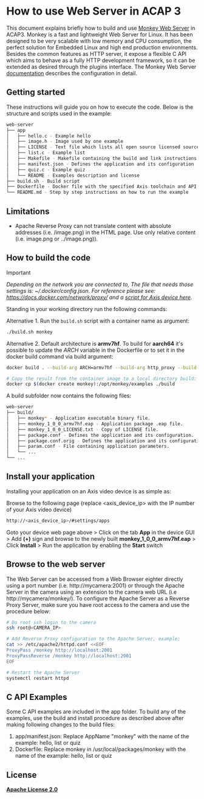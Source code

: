 # How to use Web Server in ACAP 3
This document explains briefly how to build and use [Monkey Web Server](https://github.com/monkey/monkey) in ACAP3. Monkey is a fast and lightweight Web Server for Linux. It has been designed to be very scalable with low memory and CPU consumption, the perfect solution for Embedded Linux and high end production environments. Besides the common features as HTTP server, it expose a flexible C API which aims to behave as a fully HTTP development framework, so it can be extended as desired through the plugins interface. The Monkey Web Server [documentation](http://monkey-project.com/documentation/1.5) describes the configuration in detail.

## Getting started
These instructions will guide you on how to execute the code. Below is the structure and scripts used in the example:

```bash
web-server
├── app
│   ├── hello.c - Example hello
│   ├── image.h - Image used by one example
│   ├── LICENSE - Text file which lists all open source licensed source code distributed with the application
│   ├── list.c - Example list
│   ├── Makefile - Makefile containing the build and link instructions for building the ACAP application
│   ├── manifest.json - Defines the application and its configuration
│   ├── quiz.c - Example quiz
│   └── README - Examples description and license
├── build.sh - Build script
├── Dockerfile - Docker file with the specified Axis toolchain and API container to build the example specified
└── README.md - Step by step instructions on how to run the example
```

## Limitations
* Apache Reverse Proxy can not translate content with absolute addresses (i.e. /image.png) in the HTML page. Use only relative content (i.e. image.png or ../image.png)).

## How to build the code

> [!IMPORTANT]
> *Depending on the network you are connected to,
The file that needs those settings is: *~/.docker/config.json.*
For reference please see: https://docs.docker.com/network/proxy/ and a
[script for Axis device here](../FAQs.md#HowcanIset-upnetworkproxysettingsontheAxisdevice?).*

Standing in your working directory run the following commands:

Alternative 1. Run the `build.sh` script with a container name as argument:
```sh
./build.sh monkey
```

Alternative 2. Default architecture is **armv7hf**. To build for **aarch64** it's possible to
update the *ARCH* variable in the Dockerfile or to set it in the docker build
command via build argument:
```bash
docker build . --build-arg ARCH=armv7hf --build-arg http_proxy --build-arg https_proxy -t monkey

# Copy the result from the container image to a local directory build:
docker cp $(docker create monkey):/opt/monkey/examples ./build
```

A build subfolder now contains the following files:

```bash
web-server
├── build/
│   ├── monkey* - Application executable binary file.
│   ├── monkey_1_0_0_armv7hf.eap - Application package .eap file.
│   ├── monkey_1_0_0_LICENSE.txt - Copy of LICENSE file.
│   ├── package.conf - Defines the application and its configuration.
│   ├── package.conf.orig - Defines the application and its configuration, original file.
│   ├── param.conf - File containing application parameters.
│   └── ...
└── ...
```

## Install your application
Installing your application on an Axis video device is as simple as:

Browse to the following page (replace <axis_device_ip> with the IP number of your Axis video device)

```bash
http://<axis_device_ip>/#settings/apps
```

Goto your device web page above > Click on the tab **App** in the device GUI > Add **(+)** sign and browse to
the newly built **monkey_1_0_0_armv7hf.eap** > Click **Install** > Run the application by enabling the **Start** switch

## Browse to the web server
The Web Server can be accessed from a Web Browser eighter directly using a port number (i.e. http://mycamera:2001) or through the Apache Server in the camera using an extension to the camera web URL (i.e http://mycamera/monkey/). To configure the Apache Server as a Reverse Proxy Server, make sure you have root access to the camera and use the procedure below:
```sh
# Do root ssh login to the camera
ssh root@<CAMERA_IP>

# Add Reverse Proxy configuration to the Apache Server, example:
cat >> /etc/apache2/httpd.conf <<EOF
ProxyPass /monkey http://localhost:2001
ProxyPassReverse /monkey http://localhost:2001
EOF

# Restart the Apache Server
systemctl restart httpd
```

## C API Examples
Some C API examples are included in the app folder. To build any of the examples, use the build and install procedure as described above after making following changes to the build files:
1. app/manifest.json: Replace AppName "monkey" with the name of the example: hello, list or quiz
2. Dockerfile: Replace monkey in /usr/local/packages/monkey with the name of the example: hello, list or quiz

## License
**[Apache License 2.0](../LICENSE)**